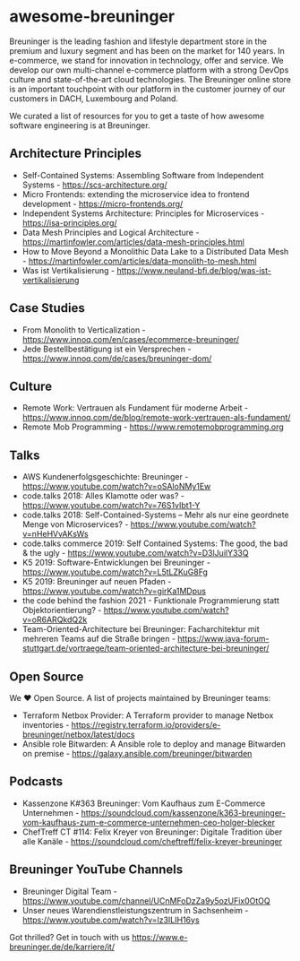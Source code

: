 # awesome-breuninger

Breuninger is the leading fashion and lifestyle department store in the premium and luxury segment and has been on the market for 140 years. In e-commerce, we stand for innovation in technology, offer and service. We develop our own multi-channel e-commerce platform with a strong DevOps culture and state-of-the-art cloud technologies. The Breuninger online store is an important touchpoint with our platform in the customer journey of our customers in DACH, Luxembourg and Poland.

We curated a list of resources for you to get a taste of how awesome software engineering is at Breuninger.

## Architecture Principles

- Self-Contained Systems: Assembling Software from Independent Systems - <https://scs-architecture.org/>
- Micro Frontends: extending the microservice idea to frontend development - <https://micro-frontends.org/>
- Independent Systems Architecture: Principles for Microservices - <https://isa-principles.org/>
- Data Mesh Principles and Logical Architecture - <https://martinfowler.com/articles/data-mesh-principles.html>
- How to Move Beyond a Monolithic Data Lake to a Distributed Data Mesh - <https://martinfowler.com/articles/data-monolith-to-mesh.html>
- Was ist Vertikalisierung - <https://www.neuland-bfi.de/blog/was-ist-vertikalisierung>

## Case Studies

- From Monolith to Verticalization - <https://www.innoq.com/en/cases/ecommerce-breuninger/>
- Jede Bestellbestätigung ist ein Versprechen - <https://www.innoq.com/de/cases/breuninger-dom/>

## Culture

- Remote Work: Vertrauen als Fundament für moderne Arbeit - <https://www.innoq.com/de/blog/remote-work-vertrauen-als-fundament/>
- Remote Mob Programming - <https://www.remotemobprogramming.org>

## Talks

- AWS Kundenerfolgsgeschichte: Breuninger - <https://www.youtube.com/watch?v=oSAloNMy1Ew>
- code.talks 2018: Alles Klamotte oder was? - <https://www.youtube.com/watch?v=76S1vIbt1-Y>
- code.talks 2018: Self-Contained-Systems – Mehr als nur eine geordnete Menge von Microservices? - <https://www.youtube.com/watch?v=nHeHVvAKsWs>
- code.talks commerce 2019: Self Contained Systems: The good, the bad & the ugly - <https://www.youtube.com/watch?v=D3lJuilY33Q>
- K5 2019: Software-Entwicklungen bei Breuninger - <https://www.youtube.com/watch?v=L5tLZKuG8Fg>
- K5 2019: Breuninger auf neuen Pfaden - <https://www.youtube.com/watch?v=girKa1MDpus>
- the code behind the fashion 2021 - Funktionale Programmierung statt Objektorientierung? - <https://www.youtube.com/watch?v=oR6ARQkdQ2k>
- Team-Oriented-Architecture bei Breuninger: Facharchitektur mit mehreren Teams auf die Straße bringen - <https://www.java-forum-stuttgart.de/vortraege/team-oriented-architecture-bei-breuninger/>

## Open Source

We ❤️ Open Source. A list of projects maintained by Breuninger teams:

- Terraform Netbox Provider: A Terraform provider to manage Netbox inventories - <https://registry.terraform.io/providers/e-breuninger/netbox/latest/docs>
- Ansible role Bitwarden: A Ansible role to deploy and manage Bitwarden on premise - <https://galaxy.ansible.com/breuninger/bitwarden>

## Podcasts

- Kassenzone K#363 Breuninger: Vom Kaufhaus zum E-Commerce Unternehmen - <https://soundcloud.com/kassenzone/k363-breuninger-vom-kaufhaus-zum-e-commerce-unternehmen-ceo-holger-blecker>
- ChefTreff CT #114: Felix Kreyer von Breuninger: Digitale Tradition über alle Kanäle - <https://soundcloud.com/cheftreff/felix-kreyer-breuninger>

## Breuninger YouTube Channels

- Breuninger Digital Team - <https://www.youtube.com/channel/UCnMFoDzZa9y5ozUFix0OtOQ>
- Unser neues Warendienstleistungszentrum in Sachsenheim - <https://www.youtube.com/watch?v=lz3ILIH16ys>

Got thrilled? Get in touch with us <https://www.e-breuninger.de/de/karriere/it/>
